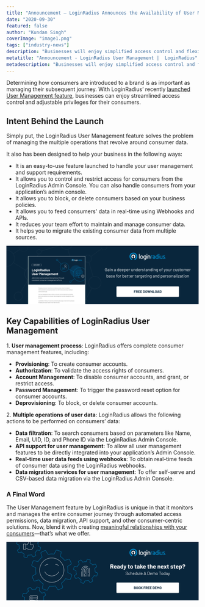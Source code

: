 ```yaml
---
title: "Announcement – LoginRadius Announces the Availability of User Management"
date: "2020-09-30"
featured: false 
author: "Kundan Singh"
coverImage: "image1.png"
tags: ["industry-news"]
description: "Businesses will enjoy simplified access control and flexible rights for their customers with the newly added User Management functionality of LoginRadius."
metatitle: "Announcement - LoginRadius User Management |  LoginRadius"
metadescription: "Businesses will enjoy simplified access control and flexible rights for their customers with the newly added User Management functionality of LoginRadius."
---
```



Determining how consumers are introduced to a brand is as important as managing their subsequent journey. With LoginRadius’ recently [launched User Management feature](https://www.loginradius.com/user-management/), businesses can enjoy streamlined access control and adjustable privileges for their consumers. 

## Intent Behind the Launch

Simply put, the LoginRadius User Management feature solves the problem of managing the multiple operations that revolve around consumer data. 

It also has been designed to help your business in the following ways: 

- It is an easy-to-use feature launched to handle your user management and support requirements.
- It allows you to control and restrict access for consumers from the LoginRadius Admin Console. You can also handle consumers from your application’s admin console.
- It allows you to block, or delete consumers based on your business policies. 
- It allows you to feed consumers' data in real-time using Webhooks and APIs.
- It reduces your team effort to maintain and manage consumer data.
- It helps you to migrate the existing consumer data from multiple sources.

[![loginradius user management datasheet](DS-LoginRadius-User-Management.png)](https://www.loginradius.com/resource/loginradius-ciam-user-management/)

## Key Capabilities of LoginRadius User Management

1\. **User management process**: LoginRadius offers complete consumer management features, including: 

- **Provisioning**: To create consumer accounts.
- **Authorization**: To validate the access rights of consumers.
- **Account Management**: To disable consumer accounts, and grant, or restrict access.
- **Password Management**: To trigger the password reset option for consumer accounts.
- **Deprovisioning**: To block, or delete consumer accounts.

2\. **Multiple operations of user data**: LoginRadius allows the following actions to be performed on consumers’ data:

- **Data filtration**: To search consumers based on parameters like Name, Email, UID, ID, and Phone ID via the LoginRadius Admin Console.
- **API support for user management**: To allow all user management features to be directly integrated into your application’s Admin Console.
- **Real-time user data feeds using webhooks**: To obtain real-time feeds of consumer data using the LoginRadius webhooks.
- **Data migration services for user management**: To offer self-serve and CSV-based data migration via the LoginRadius Admin Console.

### A Final Word

The User Management feature by LoginRadius is unique in that it monitors and manages the entire consumer journey through automated access permissions, data migration, API support, and other consumer-centric solutions. Now, blend it with creating [meaningful relationships with your consumers](https://www.loginradius.com/customer-experience-solutions/)—that’s what we offer. 

[![Book-a-demo-loginradius](../../assets/book-a-demo-loginradius.png)](https://www.loginradius.com/book-a-demo/)
